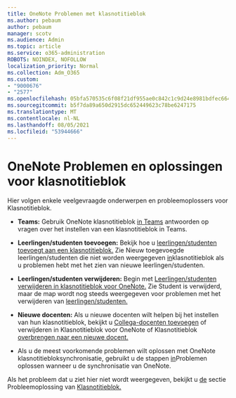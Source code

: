 ```yaml
---
title: OneNote Problemen met klasnotitieblok
ms.author: pebaum
author: pebaum
manager: scotv
ms.audience: Admin
ms.topic: article
ms.service: o365-administration
ROBOTS: NOINDEX, NOFOLLOW
localization_priority: Normal
ms.collection: Adm_O365
ms.custom:
- "9000676"
- "2577"
ms.openlocfilehash: 05bfa570535c6f08f21df955ae0c842c1c9d24e8981bdfec6642c1a1729d68f8
ms.sourcegitcommit: b5f7da89a650d2915dc652449623c78be6247175
ms.translationtype: MT
ms.contentlocale: nl-NL
ms.lasthandoff: 08/05/2021
ms.locfileid: "53944666"
---
```

# <a name="onenote-class-notebook-issues-and-resolutions"></a>OneNote Problemen en oplossingen voor klasnotitieblok

Hier volgen enkele veelgevraagde onderwerpen en probleemoplossers voor Klasnotitieblok.

- **Teams:** Gebruik OneNote klasnotitieblok [in Teams](https://support.office.com/article/bd77f11f-27cd-4d41-bfbd-2b11799f1440) antwoorden op vragen over het instellen van een klasnotitieblok in Teams.

- **Leerlingen/studenten toevoegen:** Bekijk hoe u [leerlingen/studenten toevoegt aan een klasnotitieblok.](https://support.office.com/article/149882af-506a-4689-9fee-39309b97aae8) Zie Nieuw toegevoegde leerlingen/studenten die niet worden weergegeven [in](https://support.office.com/article/4da02c45-b435-4af1-921b-51b8ee40e1c9)klasnotitieblok als u problemen hebt met het zien van nieuwe leerlingen/studenten.

- **Leerlingen/studenten verwijderen:** Begin met [Leerlingen/studenten verwijderen in klasnotitieblok voor OneNote.](https://support.office.com/article/86dcf019-408f-4de8-8055-eb61f1578c3c) Zie Student is verwijderd, maar de map wordt nog steeds weergegeven voor problemen met het verwijderen van [leerlingen/studenten.](https://support.office.com/article/0ed81eaa-c14a-436f-bb6f-ce95f130cc71)

- **Nieuwe docenten:** Als u nieuwe docenten wilt helpen bij het instellen van hun klasnotitieblok, bekijkt u [Collega-docenten toevoegen](https://support.office.com/article/fdcb870b-49a7-4a14-9ea6-d817f88026f8) of verwijderen in Klasnotitieblok voor OneNote of Klasnotitieblok [overbrengen naar een nieuwe docent.](https://support.office.com/article/84ef5d4a-0eec-4d5b-bc22-1317bc3b9027)

- Als u de meest voorkomende problemen wilt oplossen met OneNote klasnotitiebloksynchronisatie, gebruikt u de stappen [in](https://support.office.com/article/Fix-issues-when-you-can-t-sync-OneNote-299495ef-66d1-448f-90c1-b785a6968d45)Problemen oplossen wanneer u de synchronisatie van OneNote.

Als het probleem dat u ziet hier niet wordt weergegeven, bekijkt u [de](https://support.office.com/article/class-notebook-ee70aff9-52e8-449f-be6a-7cbc1d65eaea#ID0EAABAAA=Manage&ID0EABAAA=Troubleshoot) sectie Probleemoplossing van [Klasnotitieblok.](https://support.office.com/article/class-notebook-ee70aff9-52e8-449f-be6a-7cbc1d65eaea) 


